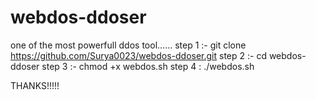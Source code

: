 # webdos-ddoser
one of the most powerfull ddos tool......
step 1 :- git clone https://github.com/Surya0023/webdos-ddoser.git
step 2 :- cd webdos-ddoser
step 3 :- chmod +x webdos.sh
step 4 :  ./webdos.sh  

THANKS!!!!!
